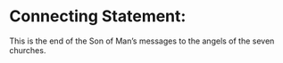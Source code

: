 # Connecting Statement:

This is the end of the Son of Man’s messages to the angels of the seven churches.